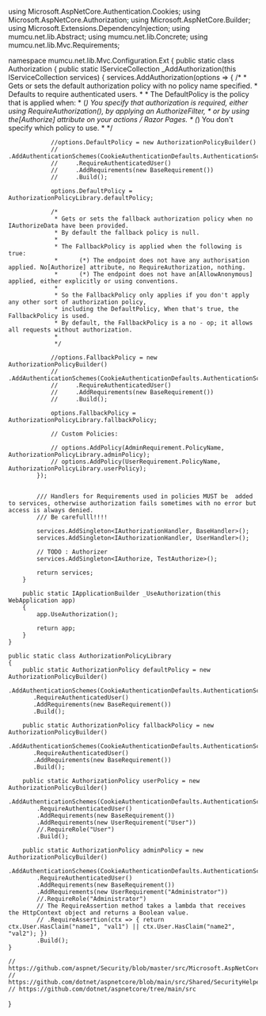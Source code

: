 ﻿using Microsoft.AspNetCore.Authentication.Cookies;
using Microsoft.AspNetCore.Authorization;
using Microsoft.AspNetCore.Builder;
using Microsoft.Extensions.DependencyInjection;
using mumcu.net.lib.Abstract;
using mumcu.net.lib.Concrete;
using mumcu.net.lib.Mvc.Requirements;

namespace mumcu.net.lib.Mvc.Configuration.Ext
{
    public static class Authorization
    {
        public static IServiceCollection _AddAuthorization(this IServiceCollection services)
        {
            services.AddAuthorization(options =>
            {
                /*
                 * Gets or sets the default authorization policy with no policy name specified.
                 * Defaults to require authenticated users.
                 *
                 * The DefaultPolicy is the policy that is applied when:
                 *      (*) You specify that authorization is required, either using RequireAuthorization(), by applying an AuthorizeFilter,
                 *          or by using the[Authorize] attribute on your actions / Razor Pages.
                 *      (*) You don't specify which policy to use.
                 *
                 */

                //options.DefaultPolicy = new AuthorizationPolicyBuilder()
                //     .AddAuthenticationSchemes(CookieAuthenticationDefaults.AuthenticationScheme)
                //     .RequireAuthenticatedUser()
                //     .AddRequirements(new BaseRequirement())
                //     .Build();

                options.DefaultPolicy = AuthorizationPolicyLibrary.defaultPolicy;

                /*
                 * Gets or sets the fallback authorization policy when no IAuthorizeData have been provided.
                 * By default the fallback policy is null.
                 *
                 * The FallbackPolicy is applied when the following is true:
                 *      (*) The endpoint does not have any authorisation applied. No[Authorize] attribute, no RequireAuthorization, nothing.
                 *      (*) The endpoint does not have an[AllowAnonymous] applied, either explicitly or using conventions.
                 *
                 * So the FallbackPolicy only applies if you don't apply any other sort of authorization policy,
                 * including the DefaultPolicy, When that's true, the FallbackPolicy is used.
                 * By default, the FallbackPolicy is a no - op; it allows all requests without authorization.
                 *
                 */

                //options.FallbackPolicy = new AuthorizationPolicyBuilder()
                //     .AddAuthenticationSchemes(CookieAuthenticationDefaults.AuthenticationScheme)
                //     .RequireAuthenticatedUser()
                //     .AddRequirements(new BaseRequirement())
                //     .Build();

                options.FallbackPolicy = AuthorizationPolicyLibrary.fallbackPolicy;

                // Custom Policies:

                // options.AddPolicy(AdminRequirement.PolicyName, AuthorizationPolicyLibrary.adminPolicy);
                // options.AddPolicy(UserRequirement.PolicyName, AuthorizationPolicyLibrary.userPolicy);
            });


            /// Handlers for Requirements used in policies MUST be  added to services, otherwise authorization fails sometimes with no error but access is always denied.
            /// Be carefulll!!!!

            services.AddSingleton<IAuthorizationHandler, BaseHandler>();
            services.AddSingleton<IAuthorizationHandler, UserHandler>();

            // TODO : Authorizer
            services.AddSingleton<IAuthorize, TestAuthorize>();

            return services;
        }

        public static IApplicationBuilder _UseAuthorization(this WebApplication app)
        {
            app.UseAuthorization();

            return app;
        }
    }

    public static class AuthorizationPolicyLibrary
    {
        public static AuthorizationPolicy defaultPolicy = new AuthorizationPolicyBuilder()
           .AddAuthenticationSchemes(CookieAuthenticationDefaults.AuthenticationScheme)
           .RequireAuthenticatedUser()
           .AddRequirements(new BaseRequirement())
           .Build();

        public static AuthorizationPolicy fallbackPolicy = new AuthorizationPolicyBuilder()
           .AddAuthenticationSchemes(CookieAuthenticationDefaults.AuthenticationScheme)
           .RequireAuthenticatedUser()
           .AddRequirements(new BaseRequirement())
           .Build();

        public static AuthorizationPolicy userPolicy = new AuthorizationPolicyBuilder()
            .AddAuthenticationSchemes(CookieAuthenticationDefaults.AuthenticationScheme)
            .RequireAuthenticatedUser()
            .AddRequirements(new BaseRequirement())
            .AddRequirements(new UserRequirement("User"))
            //.RequireRole("User")
            .Build();

        public static AuthorizationPolicy adminPolicy = new AuthorizationPolicyBuilder()
            .AddAuthenticationSchemes(CookieAuthenticationDefaults.AuthenticationScheme)
            .RequireAuthenticatedUser()
            .AddRequirements(new BaseRequirement())
            .AddRequirements(new UserRequirement("Administrator"))
            //.RequireRole("Administrator")
            // The RequireAssertion method takes a lambda that receives the HttpContext object and returns a Boolean value.
            // .RequireAssertion(ctx => { return ctx.User.HasClaim("name1", "val1") || ctx.User.HasClaim("name2", "val2"); })
            .Build();
    }

    // https://github.com/aspnet/Security/blob/master/src/Microsoft.AspNetCore.Authorization.Policy/PolicyEvaluator.cs
    // https://github.com/dotnet/aspnetcore/blob/main/src/Shared/SecurityHelper/SecurityHelper.cs
    // https://github.com/dotnet/aspnetcore/tree/main/src    
}